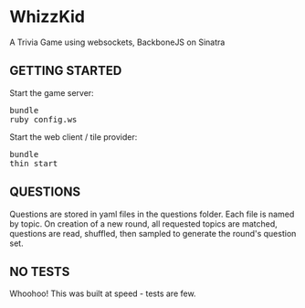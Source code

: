WhizzKid
==========================
A Trivia Game using websockets, BackboneJS on Sinatra

GETTING STARTED
-------------------

Start the game server:

<pre>
bundle
ruby config.ws
</pre>

Start the web client / tile provider:

<pre>
bundle
thin start
</pre>

QUESTIONS
------------------

Questions are stored in yaml files in the questions folder. Each file is named by topic.
On creation of a new round, all requested topics are matched, questions are read, shuffled, then sampled to generate
the round's question set.

NO TESTS
------------------
Whoohoo! This was built at speed - tests are few.
